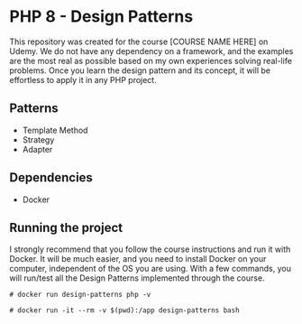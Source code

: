 # PHP 8 - Design Patterns

This repository was created for the course [COURSE NAME HERE] on Udemy.
We do not have any dependency on a framework, and the examples are the most real as possible based on my own experiences solving real-life problems. Once you learn the design pattern and its concept, it will be effortless to apply it in any PHP project.

## Patterns

- Template Method
- Strategy
- Adapter

## Dependencies

- Docker

## Running the project

I strongly recommend that you follow the course instructions and run it with Docker. It will be much easier, and you need to install Docker on your computer, independent of the OS you are using.
With a few commands, you will run/test all the Design Patterns implemented through the course.

```# docker run design-patterns php -v```

```# docker run -it --rm -v $(pwd):/app design-patterns bash```
